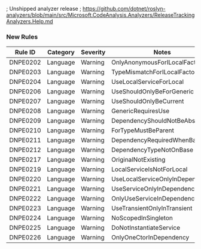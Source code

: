 ﻿; Unshipped analyzer release
; https://github.com/dotnet/roslyn-analyzers/blob/main/src/Microsoft.CodeAnalysis.Analyzers/ReleaseTrackingAnalyzers.Help.md

### New Rules

Rule ID | Category | Severity | Notes
--------|----------|----------|-------
DNPE0202 | Language | Warning | OnlyAnonymousForILocalFactory
DNPE0203 | Language | Warning | TypeMismatchForILocalFactory
DNPE0204 | Language | Warning | UseLocalServiceForLocal
DNPE0206 | Language | Warning | UseShouldOnlyBeForGeneric
DNPE0207 | Language | Warning | UseShouldOnlyBeCurrent
DNPE0208 | Language | Warning | GenericRequiresUse
DNPE0209 | Language | Warning | DependencyShouldNotBeAbstract
DNPE0210 | Language | Warning | ForTypeMustBeParent
DNPE0211 | Language | Warning | DependencyRequiredWhenBase
DNPE0212 | Language | Warning | DependencyTypeNotOnBase
DNPE0217 | Language | Warning | OriginalNotExisting
DNPE0219 | Language | Warning | LocalServiceIsNotForLocal
DNPE0220 | Language | Warning | UseLocalServiceOnlyInDependency
DNPE0221 | Language | Warning | UseServiceOnlyInDependency
DNPE0222 | Language | Warning | OnlyUseServiceInDependency
DNPE0223 | Language | Warning | UseTransientOnlyInTransient
DNPE0224 | Language | Warning | NoScopedInSingleton
DNPE0225 | Language | Warning | DoNotInstantiateService
DNPE0226 | Language | Warning | OnlyOneCtorInDependency